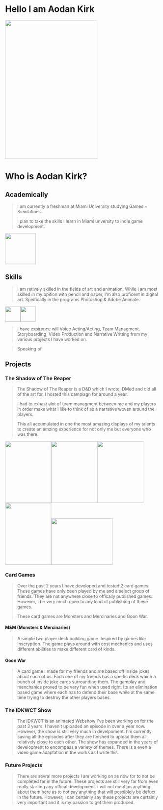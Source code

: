 # Hello I am Aodan Kirk
<img src="https://github.com/user-attachments/assets/dce27752-2587-4761-8650-1f6c83d40649" width="300" height="450">

# Who is Aodan Kirk?
## Academically
> I am currently a freshman at Miami University studying Games + Simulations.
>
> I plan to take the skills I learn in Miami unversity to indie game development.
<img src="https://upload.wikimedia.org/wikipedia/commons/b/b4/Miami_Redhawks_logo.svg" width="100" height="100">

## Skills
> I am retively skilled in the fields of art and animation. While I am most skilled in my opition with pencil and paper, I'm also proficent in digital art. Speifically in the programs Photoshop & Adobe Animate.

<img src="https://upload.wikimedia.org/wikipedia/commons/thumb/a/af/Adobe_Photoshop_CC_icon.svg/800px-Adobe_Photoshop_CC_icon.svg.png" width="50" height="50"><img src="https://upload.wikimedia.org/wikipedia/commons/thumb/0/0f/Adobe_Animate_CC_icon_%282020%29.svg/1200px-Adobe_Animate_CC_icon_%282020%29.svg.png" width="50" height="50">

> I have expirence will Voice Acting/Acting, Team Managment, Storyboarding, Video Production and Narrative Writting from my various projects I have worked on.

> Speaking of
## Projects
### The Shadow of The Reaper
> The Shadow of The Reaper is a D&D which I wrote, DMed and did all of the art for. I hosted this campiagn for around a year.
>
> I had to exhast alot of team managment between me and my players in order make what I like to think of as a narrative woven around the players.
>
> This all accumulated in one the most amazing displays of my talents to create an amzing experience for not only me but everyone who was there.

<img src="https://media.discordapp.net/attachments/766426005602041877/1265063063116316712/74337434762__C5573B4E-526F-4F2F-91ED-C292ADE7A3BD.jpg?ex=66e9f949&is=66e8a7c9&hm=cdbdb28c09e5ee7faf4fa8060440c60038dc14689766ad0dfa7e990a77189d27&=&format=webp&width=830&height=1107" width="150" height="200"><img src="https://media.discordapp.net/attachments/1195359307303227432/1198298247953915964/IMG_2684.jpg?ex=66e9a9b5&is=66e85835&hm=c9335d312c213a59c381fd1186f654b28c6ee0f7d9497ae6445b277b9ac399b1&=&format=webp&width=803&height=1107" width="150" height="200"><img src="https://media.discordapp.net/attachments/1195359307303227432/1198995778467803206/IMG_2687.jpg?ex=66e99055&is=66e83ed5&hm=43918c238cac890c783995d0184264f3ed1d4b52a9441735274915b972dc7123&=&format=webp&width=830&height=1107" width="150" height="200"><img src="https://media.discordapp.net/attachments/1195359307303227432/1263297751496654878/IMG_3067.jpg?ex=66ea24b6&is=66e8d336&hm=cac844c6b2fccd2f031398c98ac2a13b1dbba7ef3c899a83b6e2fc327d1a66bc&=&format=webp&width=843&height=1107" width="150" height="200"><img src="https://media.discordapp.net/attachments/1195359307303227432/1266155468427104409/IMG_3119.jpg?ex=66e9fe2b&is=66e8acab&hm=695cfe132755e75d2a2c027fbde49ce512c6f5a90a075ef6b2f1ac7ad8f7206b&=&format=webp&width=1366&height=1107" width="200" height="150">

### Card Games
> Over the past 2 years I have developed and tested 2 card games. These games have only been played by me and a select group of friends. They are not anywhere close to offically published games. However, I be very much open to any kind of publishing of these games.
>
> These card games are Monsters and Mercinaries and Goon War.
#### M&M (Monsters & Mercinaries)
> A simple two player deck building game. Inspired by games like Inscryption. The game plays around with cost mechanics and uses different abilities to make different card of kinds.

#### Goon War
> A card game I made for my friends and me based off inside jokes about each of us. Each one of my friends has a speific deck which a bunch of inside joke cards surrounding them. The gamplay and menchanics proved to be very fun when used right. Its an elimination based game where each has to defend their base while at the same time trying to destroy the other players bases.

### The IDKWCT Show
> The IDKWCT is an animated Webshow I've been working on for the past 3 years. I haven't uploaded an episode in over a year now. However, the show is still very much in develpoment. I'm currently saving all the episodes after they are finished to upload them all relatively close to each other. The show has expanded in the years of development to encompass a variety of themes. There is a even a video game adaptation in the works as I write this.

### Future Projects
> There are sevral more projects I am working on as now for to not be completed far in the future. These projects are still very far from even really starting any offical development. I will not mention anything about them here as to not say anything that will possiblely be defuct in the future. However, I can certainly say these projects are certainly very important and it is my passion to get them produced.
